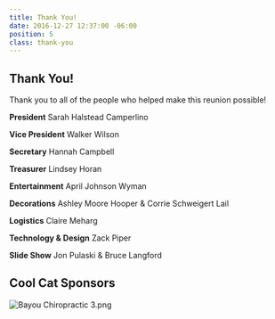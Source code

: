 ```yaml
---
title: Thank You!
date: 2016-12-27 12:37:00 -06:00
position: 5
class: thank-you
---
```


## Thank You!

Thank you to all of the people who helped make this reunion possible!

**President**
Sarah Halstead Camperlino

**Vice President**
Walker Wilson

**Secretary**
Hannah Campbell

**Treasurer**
Lindsey Horan

**Entertainment**
April Johnson Wyman

**Decorations**
Ashley Moore Hooper & Corrie Schweigert Lail

**Logistics**
Claire Meharg

**Technology & Design**
Zack Piper

**Slide Show**
Jon Pulaski & Bruce Langford 


## Cool Cat Sponsors

![Bayou Chiropractic 3.png](/uploads/Bayou%20Chiropractic%203.png)